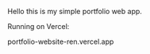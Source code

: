 Hello this is my simple portfolio web app.



Running on Vercel:



portfolio-website-ren.vercel.app


